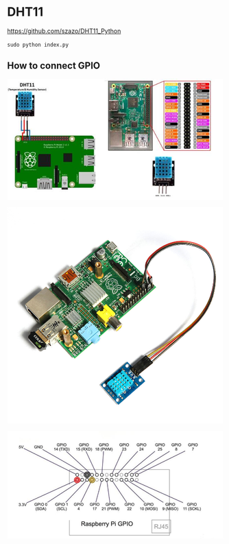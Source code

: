 # DHT11

https://github.com/szazo/DHT11_Python

`sudo python index.py`

## How to connect GPIO

![GPIO](img/0.jpg)

![GPIO](img/1.jpg)

![GPIO](img/2.jpg)
